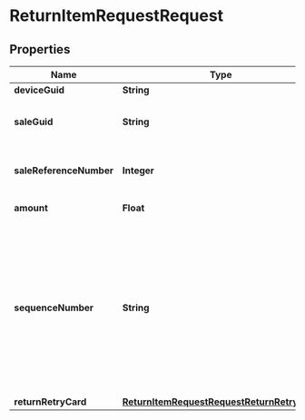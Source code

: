

# ReturnItemRequestRequest


## Properties

| Name | Type | Description | Notes |
|------------ | ------------- | ------------- | -------------|
|**deviceGuid** | **String** | Device&#39;s Guid |  |
|**saleGuid** | **String** | Mandatory when SaleReferenceNumber field is not sent. Sale&#39;s Guid. |  [optional] |
|**saleReferenceNumber** | **Integer** | Mandatory when SaleGuid field is not sent. Sale&#39;s Reference Number |  [optional] |
|**amount** | **Float** | Transaction’s amount. Min. amt.: $0.50 |  |
|**sequenceNumber** | **String** | Transaction sequence number within client environment. Provide a unique SequenceNumber for each new request. If the same value is sent within 30 minutes it will be considered a duplicate request. Note: value is not searchable or reportable in ConnexPay portal.  Alphanumeric. |  [optional] |
|**returnRetryCard** | [**ReturnItemRequestRequestReturnRetryCard**](ReturnItemRequestRequestReturnRetryCard.md) |  |  [optional] |



